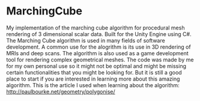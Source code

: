 # MarchingCube
My implementation of the marching cube algorithm for procedural mesh rendering of 3 dimensional scalar data. Built for the Unity Engine using C#. 
The Marching Cube algorithm is used in many fields of software development. A common use for the alogrithm is its use in 3D rendering of MRIs and deep scans. The algorithm is also used as a game development tool for rendering complex geometrical meshes. 
The code was made by me for my own personal use so it might not be optimal and might be missing certain functionalities that you might be looking for. But it is still a good place to start if you are interested in learning more about this amazing algorithm. 
This is the article I used when learning about the algorithm: http://paulbourke.net/geometry/polygonise/
